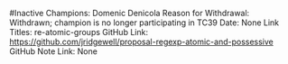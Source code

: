 #Inactive
Champions: Domenic Denicola
Reason for Withdrawal: Withdrawn; champion is no longer participating in TC39
Date: None
Link Titles: re-atomic-groups
GitHub Link: https://github.com/jridgewell/proposal-regexp-atomic-and-possessive
GitHub Note Link: None
